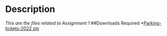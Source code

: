 # Description
*This are the files related to Assignment 1*
##Downloads Required
*[Parking-tickets-2022 zip](https://open.toronto.ca/dataset/parking-tickets/)

